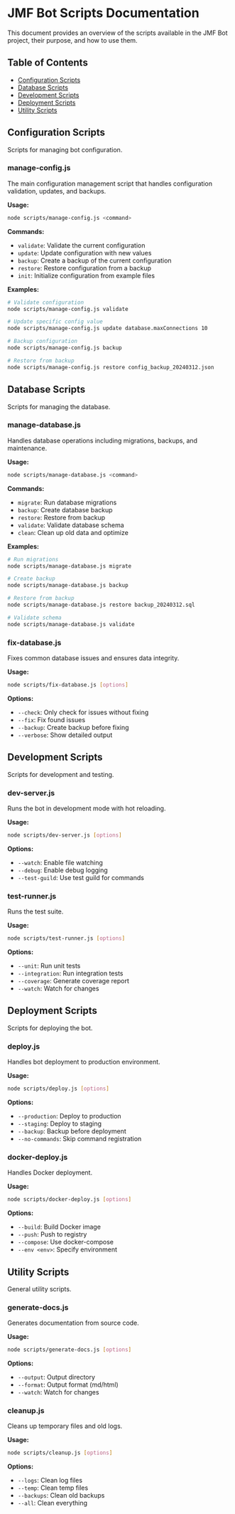 # JMF Bot Scripts Documentation

This document provides an overview of the scripts available in the JMF Bot project, their purpose, and how to use them.

## Table of Contents

- [Configuration Scripts](#configuration-scripts)
- [Database Scripts](#database-scripts)
- [Development Scripts](#development-scripts)
- [Deployment Scripts](#deployment-scripts)
- [Utility Scripts](#utility-scripts)

## Configuration Scripts

Scripts for managing bot configuration.

### manage-config.js

The main configuration management script that handles configuration validation, updates, and backups.

**Usage:**
```bash
node scripts/manage-config.js <command>
```

**Commands:**
- `validate`: Validate the current configuration
- `update`: Update configuration with new values
- `backup`: Create a backup of the current configuration
- `restore`: Restore configuration from a backup
- `init`: Initialize configuration from example files

**Examples:**
```bash
# Validate configuration
node scripts/manage-config.js validate

# Update specific config value
node scripts/manage-config.js update database.maxConnections 10

# Backup configuration
node scripts/manage-config.js backup

# Restore from backup
node scripts/manage-config.js restore config_backup_20240312.json
```

## Database Scripts

Scripts for managing the database.

### manage-database.js

Handles database operations including migrations, backups, and maintenance.

**Usage:**
```bash
node scripts/manage-database.js <command>
```

**Commands:**
- `migrate`: Run database migrations
- `backup`: Create database backup
- `restore`: Restore from backup
- `validate`: Validate database schema
- `clean`: Clean up old data and optimize

**Examples:**
```bash
# Run migrations
node scripts/manage-database.js migrate

# Create backup
node scripts/manage-database.js backup

# Restore from backup
node scripts/manage-database.js restore backup_20240312.sql

# Validate schema
node scripts/manage-database.js validate
```

### fix-database.js

Fixes common database issues and ensures data integrity.

**Usage:**
```bash
node scripts/fix-database.js [options]
```

**Options:**
- `--check`: Only check for issues without fixing
- `--fix`: Fix found issues
- `--backup`: Create backup before fixing
- `--verbose`: Show detailed output

## Development Scripts

Scripts for development and testing.

### dev-server.js

Runs the bot in development mode with hot reloading.

**Usage:**
```bash
node scripts/dev-server.js [options]
```

**Options:**
- `--watch`: Enable file watching
- `--debug`: Enable debug logging
- `--test-guild`: Use test guild for commands

### test-runner.js

Runs the test suite.

**Usage:**
```bash
node scripts/test-runner.js [options]
```

**Options:**
- `--unit`: Run unit tests
- `--integration`: Run integration tests
- `--coverage`: Generate coverage report
- `--watch`: Watch for changes

## Deployment Scripts

Scripts for deploying the bot.

### deploy.js

Handles bot deployment to production environment.

**Usage:**
```bash
node scripts/deploy.js [options]
```

**Options:**
- `--production`: Deploy to production
- `--staging`: Deploy to staging
- `--backup`: Backup before deployment
- `--no-commands`: Skip command registration

### docker-deploy.js

Handles Docker deployment.

**Usage:**
```bash
node scripts/docker-deploy.js [options]
```

**Options:**
- `--build`: Build Docker image
- `--push`: Push to registry
- `--compose`: Use docker-compose
- `--env <env>`: Specify environment

## Utility Scripts

General utility scripts.

### generate-docs.js

Generates documentation from source code.

**Usage:**
```bash
node scripts/generate-docs.js [options]
```

**Options:**
- `--output`: Output directory
- `--format`: Output format (md/html)
- `--watch`: Watch for changes

### cleanup.js

Cleans up temporary files and old logs.

**Usage:**
```bash
node scripts/cleanup.js [options]
```

**Options:**
- `--logs`: Clean log files
- `--temp`: Clean temp files
- `--backups`: Clean old backups
- `--all`: Clean everything 